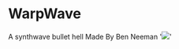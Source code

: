 # WarpWave
A synthwave bullet hell
Made By Ben Neeman
'![](https://i.ibb.co/nwZ49Sw/Boss-fight-WW.png)'
